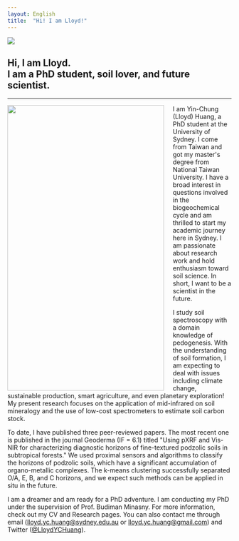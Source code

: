 ```yaml
---
layout: English
title:  "Hi! I am Lloyd!"
---  
```

<img src="https://lloydychuang.github.io/assets/cover1.jpg">   

## Hi, I am Lloyd. <br> I am a PhD student, soil lover, and future scientist.  
***  
   
<img align="left" width="352" height="640" style="margin-right:20px" src="https://lloydychuang.github.io/assets/me.jpg">
I am Yin-Chung (Lloyd) Huang, a PhD student at the University of Sydney. I come from Taiwan and got my master's degree from National Taiwan University. I have a broad interest in questions involved in the biogeochemical cycle and am thrilled to start my academic journey here in Sydney. I am passionate about research work and hold enthusiasm toward soil science. In short, I want to be a scientist in the future.  
   
I study soil spectroscopy with a domain knowledge of pedogenesis. With the understanding of soil formation, I am expecting to deal with issues including climate change, sustainable production, smart agriculture, and even planetary exploration! My present research focuses on the application of mid-infrared on soil mineralogy and the use of low-cost spectrometers to estimate soil carbon stock.   
  
To date, I have published three peer-reviewed papers. The most recent one is published in the journal Geoderma (IF = 6.1) titled "Using pXRF and Vis-NIR for characterizing diagnostic horizons of fine-textured podzolic soils in subtropical forests." We used proximal sensors and algorithms to classify the horizons of podzolic soils, which have a significant accumulation of organo-metallic complexes. The k-means clustering successfully separated O/A, E, B, and C horizons, and we expect such methods can be applied in situ in the future.  
   
I am a dreamer and am ready for a PhD adventure. I am conducting my PhD under the supervision of Prof. Budiman Minasny. For more information, check out my CV and Research pages. You can also contact me through email (lloyd.yc.huang@sydney.edu.au or lloyd.yc.huang@gmail.com) and Twitter (<a href="https://twitter.com/LloydYCHuang" target="_blank">@LloydYCHuang</a>).    
  
  
  
  
  
  
  
  
